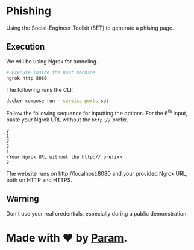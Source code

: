 # Phishing
Using the Social-Engineer Toolkit (SET) to generate
a phising page.

## Execution

We will be using Ngrok for tunneling.
```bash
# Execute inside the host machine
ngrok http 8080
```

The following runs the CLI:
```bash
docker compose run --service-ports set
```

Follow the following sequence for inputting the options.
For the 6<sup>th</sup> input, paste your Ngrok URL
without the `http://` prefix.
```
y
1
2
3
1
<Your Ngrok URL without the http:// prefix>
2

```

The website runs on http://localhost:8080 and your
provided Ngrok URL, both on HTTP and HTTPS.

## Warning
Don't use your real credentials, especially
during a public demonstration.

# Made with ❤ by [Param](https://www.paramsid.com).